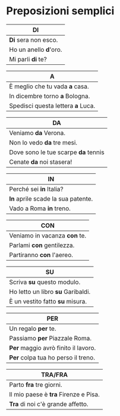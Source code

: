 # Preposizioni semplici

| DI                      |
| ----------------------- |
| **Di** sera non esco.   |
| Ho un anello **d**'oro. |
| Mi parli **di** te?     |

| A                                   |
| ----------------------------------- |
| È meglio che tu vada **a** casa.    |
| In dicembre torno **a** Bologna.    |
| Spedisci questa lettera **a** Luca. |

| DA                                    |
| ------------------------------------- |
| Veniamo **da** Verona.                |
| Non lo vedo **da** tre mesi.          |
| Dove sono le tue scarpe **da** tennis |
| Cenate **da** noi stasera!            |

| IN                                  |
| ----------------------------------- |
| Perché sei **in** Italia?           |
| **In** aprile scade la sua patente. |
| Vado a Roma **in** treno.           |

| CON                            |
| ------------------------------ |
| Veniamo in vacanza **con** te. |
| Parlami **con** gentilezza.    |
| Partiranno **con** l'aereo.    |

| SU                                  |
| ----------------------------------- |
| Scriva **su** questo modulo.        |
| Ho letto un libro **su** Garibaldi. |
| È un vestito fatto **su** misura.   |

| PER                                   |
| ------------------------------------- |
| Un regalo **per** te.                 |
| Passiamo **per** Piazzale Roma.       |
| **Per** maggio avrò finito il lavoro. |
| **Per** colpa tua ho perso il treno.  |

| TRA/FRA                                |
| -------------------------------------- |
| Parto **fra** tre giorni.              |
| Il mio paese è **tra** Firenze e Pisa. |
| **Tra** di noi c'è grande affetto.     |